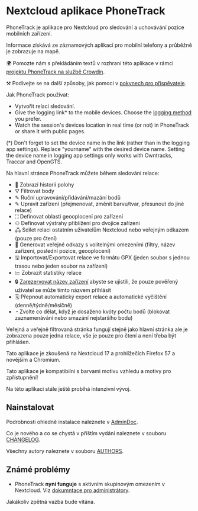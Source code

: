 # Nextcloud aplikace PhoneTrack

PhoneTrack je aplikace pro Nextcloud pro sledování a uchovávání pozice mobilních zařízení.

Informace získává ze záznamových aplikací pro mobilní telefony a průběžně je zobrazuje na mapě.

🌍 Pomozte nám s překládáním textů v rozhraní této aplikace v rámci [projektu PhoneTrack na službě Crowdin](https://crowdin.com/project/phonetrack).

⚒ Podívejte se na další způsoby, jak pomoci v [pokynech pro přispěvatele](https://gitlab.com/eneiluj/phonetrack-oc/blob/master/CONTRIBUTING.md).

Jak PhoneTrack používat:

* Vytvořit relaci sledování.
* Give the logging link\* to the mobile devices. Choose the [logging method](https://gitlab.com/eneiluj/phonetrack-oc/wikis/userdoc#logging-methods) you prefer.
* Watch the session's devices location in real time (or not) in PhoneTrack or share it with public pages.

(\*) Don't forget to set the device name in the link (rather than in the logging app settings). Replace "yourname" with the desired device name. Setting the device name in logging app settings only works with Owntracks, Traccar and OpenGTS.

Na hlavní stránce PhoneTrack můžete během sledování relace:

* 📍 Zobrazí historii polohy
* ⛛ Filtrovat body
* ✎ Ruční upravování/přidávání/mazání bodů
* ✎ Upravit zařízení (přejmenovat, změnit barvu/tvar, přesunout do jiné relace)
* ⛶ Definovat oblasti geooplocení pro zařízení
* ⚇ Definovat výstrahy přiblížení pro dvojice zařízení
* 🖧 Sdílet relaci ostatním uživatelům Nextcloud nebo veřejným odkazem (pouze pro čtení)
* 🔗 Generovat veřejné odkazy s volitelnými omezeními (filtry, název zařízení, poslední pozice, geooplocení)
* 🖫 Importovat/Exportovat relace ve formátu GPX (jeden soubor s jednou trasou nebo jeden soubor na zařízení)
* 🗠 Zobrazit statistiky relace
* 🔒 [Zarezervovat název zařízení](https://gitlab.com/eneiluj/phonetrack-oc/wikis/userdoc#device-name-reservation) abyste se ujistili, že pouze pověřený uživatel se může tímto názvem přihlásit
* 🗓 Přepnout automatický export relace a automatické vyčištění (denně/týdně/měsíčně)
* ◔ Zvolte co dělat, když je dosaženo kvóty počtu bodů (blokovat zaznamenávání nebo smazání nejstaršího bodu)

Veřejná a veřejně filtrovaná stránka fungují stejně jako hlavní stránka ale je zobrazena pouze jedna relace, vše je pouze pro čtení a není třeba být přihlášen.

Tato aplikace je zkoušená na Nextcloud 17 a prohlížečích Firefox 57 a novějším a Chromium.

Tato aplikace je kompatibilní s barvami motivu vzhledu a motivy pro zpřístupnění!

Na této aplikaci stále ještě probíhá intenzivní vývoj.

## Nainstalovat

Podrobnosti ohledně instalace naleznete v [AdminDoc](https://gitlab.com/eneiluj/phonetrack-oc/wikis/admindoc).

Co je nového a co se chystá v příštím vydání naleznete v souboru [CHANGELOG](https://gitlab.com/eneiluj/phonetrack-oc/blob/master/CHANGELOG.md#change-log).

Všechny autory naleznete v souboru [AUTHORS](https://gitlab.com/eneiluj/phonetrack-oc/blob/master/AUTHORS.md#authors).

## Známé problémy

* PhoneTrack **nyní funguje** s aktivním skupinovým omezením v Nextcloud. Viz [dokumntace pro administrátory](https://gitlab.com/eneiluj/phonetrack-oc/wikis/admindoc#issue-with-phonetrack-restricted-to-some-groups-in-nextcloud).

Jakákoliv zpětná vazba bude vítána.